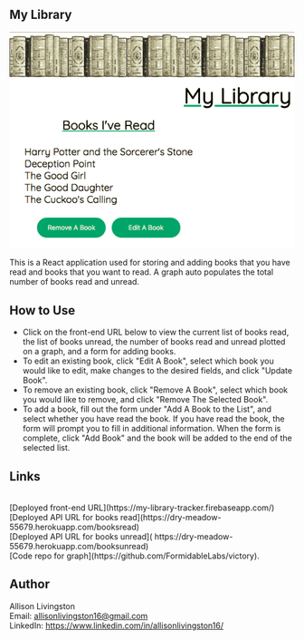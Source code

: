 ## My Library

![MyLibrary](./MyLibrary-Screenshot.png)

This is a React application used for storing and adding books that you have read and books that you want to read. A graph auto populates the total number of books read and unread.

## How to Use

* Click on the front-end URL below to view the current list of books read, the list of books unread, the number of books read and unread plotted on a graph, and a form for adding books.
* To edit an existing book, click "Edit A Book", select which book you would like to edit, make changes to the desired fields, and click "Update Book".
* To remove an existing book, click "Remove A Book", select which book you would like to remove, and click "Remove The Selected Book".
* To add a book, fill out the form under "Add A Book to the List", and select whether you have read the book. If you have read the book, the form will prompt you to fill in additional information. When the form is complete, click "Add Book" and the book will be added to the end of the selected list.

## Links
 <br />
[Deployed front-end URL](https://my-library-tracker.firebaseapp.com/) <br />
[Deployed API URL for books read](https://dry-meadow-55679.herokuapp.com/booksread) <br />
[Deployed API URL for books unread]( https://dry-meadow-55679.herokuapp.com/booksunread) <br />
[Code repo for graph](https://github.com/FormidableLabs/victory).

## Author

Allison Livingston <br />
Email: allisonlivingston16@gmail.com <br />
LinkedIn: https://www.linkedin.com/in/allisonlivingston16/
